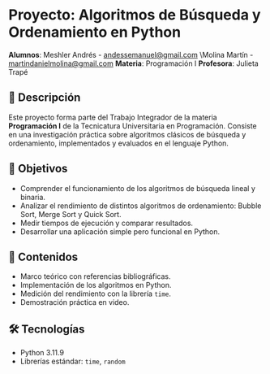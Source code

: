 # Proyecto: Algoritmos de Búsqueda y Ordenamiento en Python

**Alumnos**: Meshler Andrés - andessemanuel@gmail.com \Molina Martín - martindanielmolina@gmail.com
**Materia**: Programación I
**Profesora**: Julieta Trapé

## 📌 Descripción

Este proyecto forma parte del Trabajo Integrador de la materia **Programación I** de la Tecnicatura Universitaria en Programación. Consiste en una investigación práctica sobre algoritmos clásicos de búsqueda y ordenamiento, implementados y evaluados en el lenguaje Python.

## 🎯 Objetivos

- Comprender el funcionamiento de los algoritmos de búsqueda lineal y binaria.
- Analizar el rendimiento de distintos algoritmos de ordenamiento: Bubble Sort, Merge Sort y Quick Sort.
- Medir tiempos de ejecución y comparar resultados.
- Desarrollar una aplicación simple pero funcional en Python.

## 🧠 Contenidos

- Marco teórico con referencias bibliográficas.
- Implementación de los algoritmos en Python.
- Medición del rendimiento con la librería `time`.
- Demostración práctica en video.

## 🛠️ Tecnologías

- Python 3.11.9
- Librerías estándar: `time`, `random`

